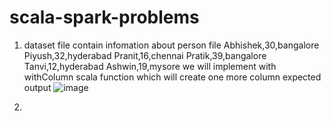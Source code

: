 # scala-spark-problems
1. dataset file contain infomation about person file 
Abhishek,30,bangalore
Piyush,32,hyderabad
Pranit,16,chennai
Pratik,39,bangalore
Tanvi,12,hyderabad
Ashwin,19,mysore
we will implement with withColumn scala function which will create one more column 
expected output
![image](https://user-images.githubusercontent.com/17496623/168848572-e4e582a3-5b17-4eee-a691-135e2765ad30.png)

2. 
